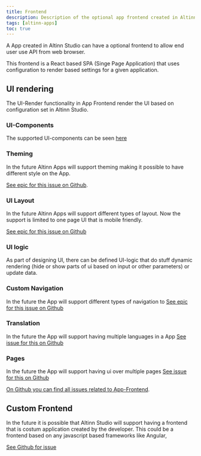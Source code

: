 ```yaml
---
title: Frontend
description: Description of the optional app frontend created in Altinn Studio and that is deployed to Altinn Apps.
tags: [altinn-apps]
toc: true
---
```


A App created in Altinn Studio can have a optional frontend to allow end user use API from web browser.

This frontend is a React based SPA (Singe Page Application) that uses configuration to render based settings for a given application.

## UI rendering

The UI-Render functionality in App Frontend render the UI based on configuration set in Altinn Studio.

### UI-Components
The supported UI-components can be seen [here](/solutions/altinn-studio/functional/ui-designer/components/)


### Theming
In the future Altinn Apps will support theming making it possible to have different style on the App.

[See epic for this issue on Github](https://github.com/Altinn/altinn-studio/issues/2113).

### UI Layout
In the future Altinn Apps will support different types of layout. Now the support is limited to one page UI that is mobile friendly.

[See epic for this issue on Github](https://github.com/Altinn/altinn-studio/issues/2114)

### UI logic
As part of designing UI, there can be defined UI-logic that do stuff dynamic rendering (hide or show parts of ui based on input or other parameters) or update data. 


### Custom Navigation
In the future the App will support different types of navigation to 
[See epic for this issue on Github](https://github.com/Altinn/altinn-studio/issues/2115)


### Translation
In the future the App will support having multiple languages in a App
[See issue for this on Github](https://github.com/Altinn/altinn-studio/issues/2115)

### Pages
In the future the App will support having ui over multiple pages
[See issue for this on Github](https://github.com/Altinn/altinn-studio/issues/1265)

[On Github you can find all issues related to App-Frontend](https://github.com/Altinn/altinn-studio/labels/solution%2Fapp-frontend).

## Custom Frontend
In the future it is possible that Altinn Studio will support having a frontend that is costum application created by 
the developer. This could be a frontend based on any javascript based frameworks like Angular, 

[See Github for issue](https://github.com/Altinn/altinn-studio/issues/2142)




